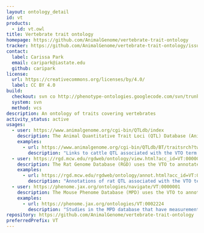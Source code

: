 ```yaml
---
layout: ontology_detail
id: vt
products:
  - id: vt.owl
title: Vertebrate trait ontology
homepage: https://github.com/AnimalGenome/vertebrate-trait-ontology
tracker: https://github.com/AnimalGenome/vertebrate-trait-ontology/issues
contact:
  label: Carissa Park
  email: caripark@iastate.edu
  github: caripark
license:
  url: https://creativecommons.org/licenses/by/4.0/
  label: CC BY 4.0
build:
  checkout: svn co http://phenotype-ontologies.googlecode.com/svn/trunk/src/ontology/vt
  system: svn
  method: vcs
description: An ontology of traits covering vertebrates
activity_status: active
usages:
  - user: https://www.animalgenome.org/cgi-bin/QTLdb/index
    description: The Animal Quantitative Trait Loci (QTL) Database (Animal QTLdb) annotates trait mapping data for livestock animals using the VTO
    examples:
      - url: https://www.animalgenome.org/cgi-bin/QTLdb/BT/traitsrch?tword=Gastrointestinal%20tract%20weight
        description: "Links to cattle QTL associated with the VTO term gastrointestinal system morphology trait or its descendants"
  - user: https://rgd.mcw.edu/rgdweb/ontology/view.html?acc_id=VT:0000001
    description: The Rat Genome Database (RGD) uses the VTO to annotate rat QTL
    examples:
      - url: https://rgd.mcw.edu/rgdweb/ontology/annot.html?acc_id=VT:0003947&species=Rat
        description: "Annotations of rat QTL associated with the VTO term cholesterol amount or its descendants"
  - user: https://phenome.jax.org/ontologies/navigate/VT:0000001
    description: The Mouse Phenome Database (MPD) uses the VTO to annotate mouse strain traits
    examples:
      - url: https://phenome.jax.org/ontologies/VT:0002224
        description: "Studies in the MPD database that have measurements related to the VTO term spleen size trait or its descendants"
repository: https://github.com/AnimalGenome/vertebrate-trait-ontology
preferredPrefix: VT
---
```

